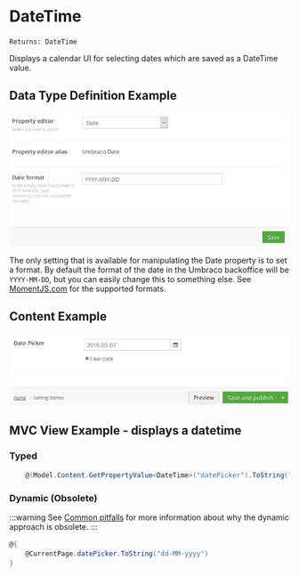 # DateTime

`Returns: DateTime`

Displays a calendar UI for selecting dates which are saved as a DateTime value.

## Data Type Definition Example

![Data Type Definition Example](images/DateTime-DataType.png)

The only setting that is available for manipulating the Date property is to set a format. By default the format of the date in the Umbraco backoffice will be `YYYY-MM-DD`, but you can easily change this to something else. See [MomentJS.com](https://momentjs.com/) for the supported formats.

## Content Example

![Content Example](images/Date-Time-Content.png)

## MVC View Example - displays a datetime

### Typed

```csharp
    @(Model.Content.GetPropertyValue<DateTime>("datePicker").ToString("dd MM yyyy"))
```

### Dynamic (Obsolete)

:::warning
See [Common pitfalls](https://our.umbraco.com/documentation/reference/Common-Pitfalls/#dynamics) for more information about why the dynamic approach is obsolete.
:::

```csharp
@{
    @CurrentPage.datePicker.ToString("dd-MM-yyyy")
}
```